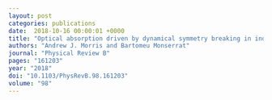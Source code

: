 ```yaml
---
layout: post
categories: publications
date:  2018-10-16 00:00:01 +0000
title: "Optical absorption driven by dynamical symmetry breaking in indium oxide"
authors: "Andrew J. Morris and Bartomeu Monserrat"
journal: "Physical Review B"
pages: "161203"
year: "2018"
doi: "10.1103/PhysRevB.98.161203"
volume: "98"
---
```

